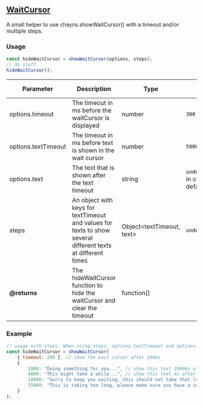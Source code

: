 ## [WaitCursor](waitCursor.ts)
A small helper to use chayns.showWaitCursor() with a timeout and/or multiple steps.
### Usage
```javascript
const hideWaitCursor = showWaitCursor(options, steps);
// do stuff
hideWaitCursor();
```

| Parameter     | Description          | Type | Default / required |
|---------------|----------------------|------|-----------|
| options.timeout | The timeout in ms before the waitCursor is displayed | number | `300`|
| options.textTimeout | The timeout in ms before text is shown in the wait cursor | number | `5000` |
| options.text | The text that is shown after the text timeout | string | `undefined`(results in chayns default) |
| steps | An object with keys for textTimeout and values for texts to show several different texts at different times | Object<textTimeout, text> | `undefined` |
| **@returns** | The hideWaitCursor function to hide the waitCursor and clear the timeout | function() | |

### Example
```javascript
// usage with steps. When using steps, options.textTimeout and options.text only do anything if options.textTimeout is smaller than the smallest step timeout
const hideWaitCursor = showWaitCursor(
    { timeout: 200 }, // show the wait cursor after 200ms
    {
        1000: "Doing something for you...", // show this text 1000ms after the waitCursor is shown, e.g. 1200ms after calling the function
        4000: "This might take a while...", // show this text 4s after waitCursor is shown
        10000: "Sorry to keep you waiting, this should not take that long", // show this text 10s after waitCursor is shown
        15000: "This is taking too long, please make sure you have a sufficient internet connection" // show this text 15s after waitCursor is shown
    }
);
```
